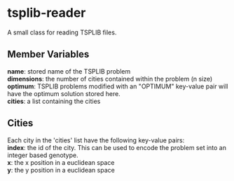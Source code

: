# tsplib-reader
A small class for reading TSPLIB files. 


## Member Variables
**name**: stored name of the TSPLIB problem    
**dimensions**: the number of cities contained within the problem (n size)  
**optimum**: TSPLIB problems modified with an "OPTIMUM" key-value pair will have the optimum solution stored here.  
**cities**: a list containing the cities  

## Cities
Each city in the 'cities' list have the following key-value pairs:  
**index**: the id of the city. This can be used to encode the problem set into an integer based genotype.  
**x**: the x position in a euclidean space  
**y**: the y position in a euclidean space  
